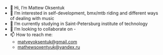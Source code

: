 - 👋 Hi, I’m Mattew Oksentuk
- 👀 I’m interested in self-development, bmx/mtb riding and different ways of dealing with music
- 🌱 I’m currently studying in Saint-Petersburg institute of technology
- 💞️ I’m looking to collaborate on -
- 📫 How to reach me: 
  - matveyoksentuk@gmail.com
  - mathewsoxentyuk@yandex.ru
<!---
MOksentuk/MOksentuk is a ✨ special ✨ repository because its `README.md` (this file) appears on your GitHub profile.
You can click the Preview link to take a look at your changes.
--->
